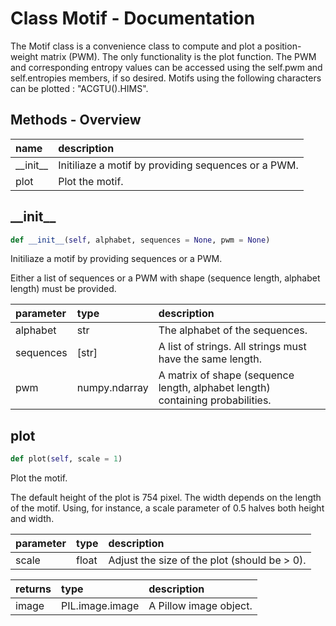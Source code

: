 # Class Motif - Documentation

The Motif class is a convenience class to compute and plot a position-weight matrix (PWM). The only functionality is the plot function. The PWM and corresponding entropy values can be accessed using the self.pwm and self.entropies members, if so desired. Motifs using the following characters can be plotted : "ACGTU().HIMS".

## Methods - Overview

| name | description |
|:-|:-|
| \_\_init\_\_ | Initiliaze a motif by providing sequences or a PWM. |
| plot | Plot the motif. |
## \_\_init\_\_

``` python
def __init__(self, alphabet, sequences = None, pwm = None)
```
Initiliaze a motif by providing sequences or a PWM. 

 Either a list of sequences or a PWM with shape (sequence length, alphabet length) must be provided. 



| parameter | type | description |
|:-|:-|:-|
| alphabet | str | The alphabet of the sequences. |
| sequences | [str] | A list of strings. All strings must have the same length. |
| pwm | numpy.ndarray | A matrix of shape (sequence length, alphabet length) containing probabilities. |
## plot

``` python
def plot(self, scale = 1)
```
Plot the motif. 

 The default height of the plot is 754 pixel. The width depends on the length of the motif. Using, for instance, a scale parameter of 0.5 halves both height and width. 



| parameter | type | description |
|:-|:-|:-|
| scale | float | Adjust the size of the plot (should be > 0). |

| returns | type | description |
|:-|:-|:-|
| image | PIL.image.image | A Pillow image object. |
